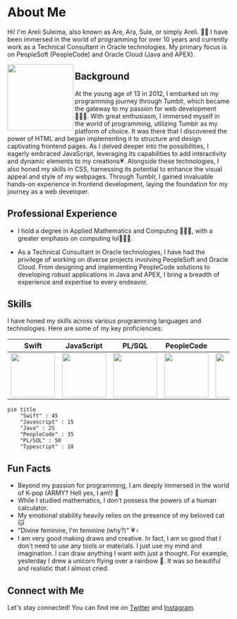 # About Me

Hi! I'm Areli Suleima, also known as Are, Ara, Sule, or simply Areli. 🙇‍♀️ I have been immersed in the world of programming for over 10 years and currently work as a Technical Consultant in Oracle technologies. My primary focus is on PeopleSoft (PeopleCode) and Oracle Cloud (Java and APEX).

<img align="left" src= "https://github.com/arelisuleima/arelisuleima/assets/72313215/d955880d-e649-4c7f-b8c4-d7f7a36b0235" width="150" height="150" />


## Background
At the young age of 13 in 2012, I embarked on my programming journey through Tumblr, which became the gateway to my passion for web development 👩🏻‍💻. With great enthusiasm, I immersed myself in the world of programming, utilizing Tumblr as my platform of choice. It was there that I discovered the power of HTML and began implementing it to structure and design captivating frontend pages. As I delved deeper into the possibilities, I eagerly embraced JavaScript, leveraging its capabilities to add interactivity and dynamic elements to my creations💗. Alongside these technologies, I also honed my skills in CSS, harnessing its potential to enhance the visual appeal and style of my webpages. Through Tumblr, I gained invaluable hands-on experience in frontend development, laying the foundation for my journey as a web developer. 

## Professional Experience
- I hold a degree in Applied Mathematics and Computing 👩🏻‍🎓, with a greater emphasis on computing lol👩🏻‍🏫.

- As a Technical Consultant in Oracle technologies, I have had the privilege of working on diverse projects involving PeopleSoft and Oracle Cloud. From designing and implementing PeopleCode solutions to developing robust applications in Java and APEX, I bring a breadth of experience and expertise to every endeavor.


## Skills
I have honed my skills across various programming languages and technologies. Here are some of my key proficiencies:



|Swift |JavaScript | PL/SQL | PeopleCode| Java | Typescript |
|------|-----------|--------|------------|-----|-------------|
|<img src="https://cdn-icons-png.flaticon.com/512/919/919833.png" width="100" height="100" />|<img src="https://upload.wikimedia.org/wikipedia/commons/6/6a/JavaScript-logo.png" width="100" height="100" />|<img src="https://upload.wikimedia.org/wikipedia/en/thumb/6/68/Oracle_SQL_Developer_logo.svg/800px-Oracle_SQL_Developer_logo.svg.png" width="100" height="100" />|<img src= "https://github.com/arelisuleima/arelisuleima/assets/72313215/4575d3a9-43ad-4326-a345-3cbbe20df1f5" width="100" height="100" />|<img src = "https://1000logos.net/wp-content/uploads/2020/09/Java-Emblem.jpg" width="100" height="100" />|<img src ="https://upload.wikimedia.org/wikipedia/commons/thumb/4/4c/Typescript_logo_2020.svg/2048px-Typescript_logo_2020.svg.png" width="100" height="100" />|

```mermaid
pie title 
    "Swift" : 45
    "Javascript" : 15
    "Java" : 25
    "PeopleCode" : 35
    "PL/SQL" : 50
    "Typescript" : 10
```

## Fun Facts
- Beyond my passion for programming, I am deeply immersed in the world of K-pop (ARMY? Hell yes, I am!) 💜
- While I studied mathematics, I don't possess the powers of a human calculator.
- My emotional stability heavily relies on the presence of my beloved cat 🐱
- "Divine feminine, I'm feminine (why?)" 💗♀️
- I am very good making draws and creative. In fact, I am so good that I don't need to use any tools or materials. I just use my mind and imagination. I can draw anything I want with just a thought. For example, yesterday I drew a unicorn flying over a rainbow 🦄. It was so beautiful and realistic that I almost cried.

## Connect with Me
Let's stay connected! You can find me on [Twitter](https://twitter.com/arelisuleima) and [Instagram](https://instagram.com/arelisuleima).


